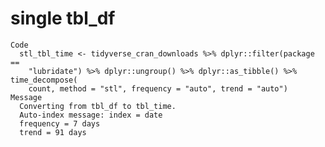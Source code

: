 # single tbl_df

    Code
      stl_tbl_time <- tidyverse_cran_downloads %>% dplyr::filter(package ==
        "lubridate") %>% dplyr::ungroup() %>% dplyr::as_tibble() %>% time_decompose(
        count, method = "stl", frequency = "auto", trend = "auto")
    Message
      Converting from tbl_df to tbl_time.
      Auto-index message: index = date
      frequency = 7 days
      trend = 91 days

